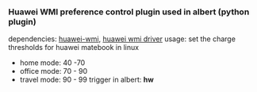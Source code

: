 ### Huawei WMI preference control plugin used in albert (python plugin)

dependencies:  [huawei-wmi](https://github.com/qu1x/huawei-wmi), [huawei wmi driver](https://github.com/aymanbagabas/Huawei-WMI)
usage: set the charge thresholds for huawei matebook in linux
- home mode: 40 -70
- office mode: 70 - 90
- travel mode: 90 - 99
trigger in albert: **hw**
